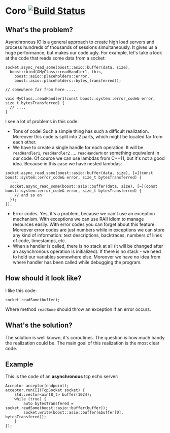 # Coro [![Build Status](https://travis-ci.org/log0div0/coro.svg?branch=master)](https://travis-ci.org/log0div0/coro)

## What's the problem?

Asynchronous IO is a general approach to create high load servers and process hundreds of thousands of sessions simultaneously. It gives us a huge performance, but makes our code ugly. For example, let's take a look at the code that reads some data from a socket:

```
socket.async_read_some(boost::asio::buffer(data, size),
  boost::bind(&MyClass::readHandler1, this,
    boost::asio::placeholders::error,
    boost::asio::placeholders::bytes_transferred));

// somewhere far from here ....

void MyClass::readHandler1(const boost::system::error_code& error, size_t bytesTransferred) {
  // ....
}
```

I see a lot of problems in this code:

- Tons of code! Such a simple thing has such a difficult realization. Moreover this code is split into 2 parts, which might be located far from each other.
- We have to create a single handle for each operation. It will be `readHandler1`, `readHandler2` .... `readHanderN` or something equivalent in our code. Of cource we can use lambdas from C++11, but it's not a good idea. Because in this case we have nested lambdas:

```
socket.async_read_some(boost::asio::buffer(data, size), [=](const boost::system::error_code& error, size_t bytesTransferred) {
  ....
  socket.async_read_some(boost::asio::buffer(data, size), [=](const boost::system::error_code& error, size_t bytesTransferred) {
    // and so on
  });
});
```

- Error codes. Yes, it's a problem, because we can't use an exception mechanism. With exceptions we can use RAII idiom to manage resources easily. With error codes you can forget about this feature. Moreover error codes are just numbers while in exceptions we can store any kind of information: text descriptions, backtraces, numbers of lines of code, timestamps, etc.
- When a handler is called, there is no stack at all (it will be changed after an asynchronous operation is initialized). If there is no stack - we need to hold our variables somewhere else. Moreover we have no idea from where handler has been called while debugging the program.

## How should it look like?

I like this code:

```
socket.readSome(buffer);
```

Where method `readSome` should throw an exception if an error occurs.

## What's the solution?

The solution is well known, it's coroutines. The question is how much handy the realization could be. The main goal of this realization is the most clear code.

## Example

This is the code of an **asynchronous** tcp echo server:

```
Acceptor acceptor(endpoint);
acceptor.run([](TcpSocket socket) {
	std::vector<uint8_t> buffer(1024);
	while (true) {
		auto bytesTransfered = socket.readSome(boost::asio::buffer(buffer));
		socket.write(boost::asio::buffer(&buffer[0], bytesTransfered));
	}
});
```
